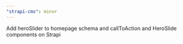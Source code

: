 ```yaml
---
"strapi-cms": minor
---
```


Add heroSlider to homepage schema and callToAction and HeroSlide components on Strapi
